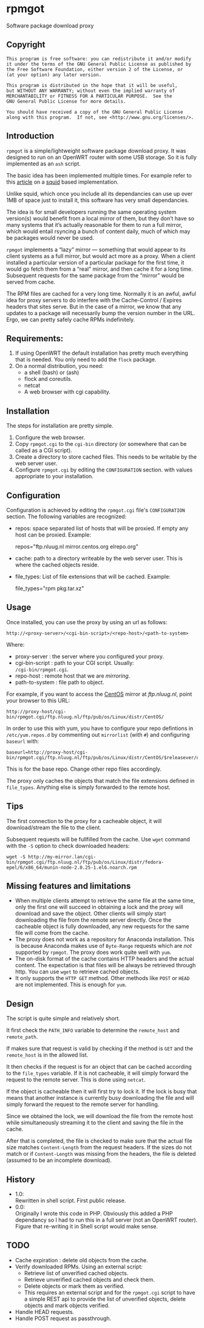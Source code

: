# rpmgot

Software package download proxy

## Copyright

    This program is free software: you can redistribute it and/or modify
    it under the terms of the GNU General Public License as published by
    the Free Software Foundation, either version 2 of the License, or
    (at your option) any later version.

    This program is distributed in the hope that it will be useful,
    but WITHOUT ANY WARRANTY; without even the implied warranty of
    MERCHANTABILITY or FITNESS FOR A PARTICULAR PURPOSE.  See the
    GNU General Public License for more details.

    You should have received a copy of the GNU General Public License
    along with this program.  If not, see <http://www.gnu.org/licenses/>.

## Introduction

`rpmgot` is a simple/lightweight software package download proxy.  It
was designed to run on an OpenWRT router with some USB storage.  So it
is fully implemented as an `ash` script.

The basic idea has been implemented multiple times.  For example refer
to this
[article](http://ma.ttwagner.com/lazy-distro-mirrors-with-squid/) on a
[squid](http://www.squid-cache.org/) based implementation.

Unlike squid, which once you include all its dependancies can use up
over 1MB of space just to install it, this software has very small
dependancies.

The idea is for small developers running the same operating system
version(s) would benefit from a local mirror of them, but they
don’t have so many systems that it’s actually reasonable for them to run
a full mirror, which would entail rsyncing a bunch of content daily,
much of which may be packages would never be used.

`rpmgot` implements a “lazy” mirror — something that would appear to
its client systems as a full mirror, but would act more as a proxy. When a
client installed a particular version of a particular package for the
first time, it would go fetch them from a “real” mirror, and then
cache it for a long time. Subsequent requests for the same package
from the “mirror” would be served from cache.

The RPM files are cached for a very long time. Normally
it is an awful, awful idea for proxy servers to do interfere with the
Cache-Control / Expires headers that sites serve. But in the case of a
mirror, we know that any updates to a package will necessarily bump
the version number in the URL. Ergo, we can pretty safely cache RPMs
indefinitely.

## Requirements:

1. If using OpenWRT the default installation has pretty much
   everything that is needed.  You only need to add the `flock`
   package.
2. On a normal distribution, you need:
   - a shell (bash) or (ash)
   - flock and coreutils.
   - netcat
   - A web browser with cgi capability.

## Installation

The steps for installation are pretty simple.

1. Configure the web browser.
2. Copy `rpmgot.cgi` to the `cgi-bin` directory (or somewhere that
   can be called as a CGI script).
3. Create a directory to store cached files.  This needs to be
   writable by the web server user.
4. Configure `rpmgot.cgi` by editing the `CONFIGURATION`
   section. with values appropriate to your installation.

## Configuration

Configuration is achieved by editing the `rpmgot.cgi` file's
`CONFIGURATION` section.  The following variables are recognized:

- repos: space separated list of hosts that will be proxied.  If
  empty any host can be proxied.  Example:

    repos="ftp.nluug.nl mirror.centos.org elrepo.org"

- cache: path to a directory writeable by the web server user.  This
  is where the cached objects reside.
- file_types: List of file extensions that will be cached.  Example:

    file_types="rpm pkg.tar.xz"

## Usage

Once installed, you can use the proxy by using an url as follows:

    http://<proxy-server>/<cgi-bin-script>/<repo-host>/<path-to-system>

Where:

* proxy-server : the server where you configured your proxy.
* cgi-bin-script : path to your CGI script.  Usually:  
  `/cgi-bin/rpmgot.cgi`.
* repo-host : remote host that we are _mirroring_.
* path-to-system : file path to object.

For example, if you want to access the [CentOS](http://centos.org)
mirror at _ftp.nluug.nl_, point your browser to this URL:

    http://proxy-host/cgi-bin/rpmgot.cgi/ftp.nluug.nl/ftp/pub/os/Linux/distr/CentOS/

In order to use this with yum, you have to configure your repo
defintions in `/etc/yum.repos.d` by commenting out `mirrorlist` (with
`#`) and configuring `baseurl` with:

    baseurl=http://proxy-host/cgi-bin/rpmgot.cgi/ftp.nluug.nl/ftp/pub/os/Linux/distr/CentOS/$releasever/os/$basearch/

This is for the base repo.  Change other repo files accordingly.

The proxy only caches the objects that match the file extensions
defined in `file_types`.  Anything else is simply forwarded to the
remote host.

## Tips

The first connection to the proxy for a cacheable object, it will
download/stream the file to the client.

Subsequent requests will be fullfilled from the cache.  Use `wget`
command with the `-S` option to check downloaded headers:

    wget -S http://my-mirror.lan/cgi-bin/rpmgot.cgi/ftp.nluug.nl/ftp/pub/os/Linux/distr/fedora-epel/6/x86_64/munin-node-2.0.25-1.el6.noarch.rpm

## Missing features and limitations

- When multiple clients attempt to retrieve the same file at the same
  time, only the first one will succeed in obtaining a lock and the
  proxy will download and save the object.  Other clients will simply
  start downloading the file from the remote server directly.  Once
  the cacheable object is fully downloaded, any new requests for the
  same file will come from the cache.
- The proxy does not work as a repository for Anaconda installation.
  This is because Anaconda makes use of `Byte-Range` requests which
  are *not* supported by `rpmgot`.  The proxy does work quite well
  with `yum`.
- The on-disk format of the cache contains HTTP headers and the actual
  content.  The expectation is that files will be always be retrieved
  through http.  You can use `wget` to retrieve cached objects.
- It only supports the `HTTP GET` method.  Other methods like `POST`
  or `HEAD` are not implemented.  This is enough for `yum`.

## Design

The script is quite simple and relatively short.

It first check the `PATH_INFO` variable to determine the `remote_host`
and `remote_path`.

If makes sure that request is valid by checking if the method is `GET`
and the `remote_host` is in the allowed list.

It then checks if the request is for an object that can be cached
according to the `file_types` variable.  If it is not cacheable, it
will simply forward the request to the remote server.  This is done
using `netcat`.

If the object is cacheable then it will first try to lock it.  If the
lock is busy that means that another instance is currently busy
downloading the file and will simply forward the request to the remote
server for handling.

Since we obtained the lock, we will download the file from the remote
host while simultaneously streaming it to the client and saving the
file in the cache.

After that is completed, the file is checked to make sure that the
actual file size matches `Content-Length` from the request headers.
If the sizes do not match or if `Content-Length` was missing from the
headers, the file is deleted (assumed to be an incomplete download).

## History

- 1.0:  
  Rewritten in shell script.  First public release.
- 0.0:  
  Originally I wrote this code in PHP.  Obviously this added a PHP
  dependancy so I had to run this in a full server (not an OpenWRT
  router).  Figure that re-writing it in Shell script would make
  sense.

## TODO

- Cache expiration : delete old objects from the cache.
- Verify downloaded RPMs.  Using an external script:
  - Retrieve list of unverified cached objects.
  - Retrieve unverified cached objects and check them.
  - Delete objects or mark them as verified.
  - This requires an external script and for the `rpmgot.cgi` script
    to have a simple REST api to provide the list of unverified
    objects, delete objects and mark objects verified.
- Handle HEAD requests.
- Handle POST request as passthrough.
